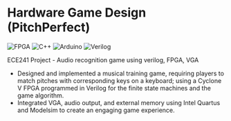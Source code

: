 # Hardware Game Design (PitchPerfect)

![FPGA](https://img.shields.io/badge/FPGA-d7bde2?style=flat-square)
![C++](https://img.shields.io/badge/C++-aed6f1?style=flat-square)
![Arduino](https://img.shields.io/badge/Arduino-f5b7b1?style=flat-square)
![Verilog](https://img.shields.io/badge/Verilog-d5dbdb?style=flat-square)

ECE241 Project - Audio recognition game using verilog, FPGA, VGA


-	Designed and implemented a musical training game, requiring players to match pitches with corresponding keys on a keyboard; using a Cyclone V FPGA programmed in Verilog for the finite state machines and the game algorithm.
-	Integrated VGA, audio output, and external memory using Intel Quartus and Modelsim to create an engaging game experience.

